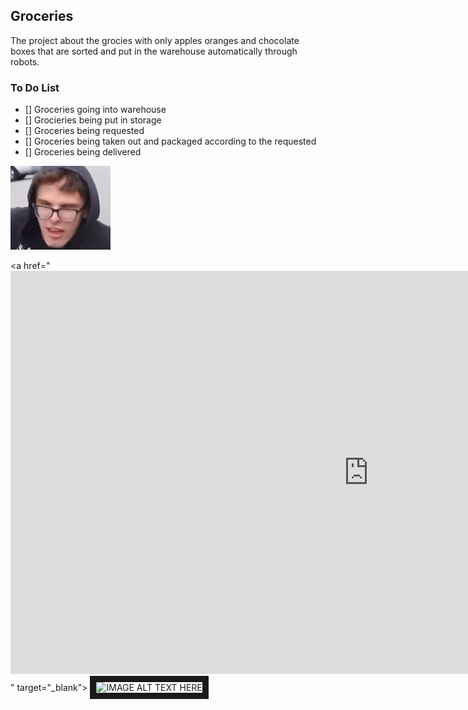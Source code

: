 ## Groceries

<p>The project about the grocies with only apples oranges and chocolate boxes that are sorted and put in the warehouse
automatically through robots.</p>

### To Do List ###

- [] Groceries going into warehouse
- [] Grocieries being put in storage
- [] Groceries being requested
- [] Groceries being taken out and packaged according to the requested
- [] Groceries being delivered

<p>
<!--<img src="https://i.kym-cdn.com/entries/icons/original/000/021/245/crippling_depression.jpg"></img>
<img src="https://i.ytimg.com/vi/t6YjvlSGx8M/maxresdefault.jpg"></img>
<img src="https://vignette.wikia.nocookie.net/steven-universe/images/4/49/Kitchen_gun.png/revision/latest?cb=20151021170602"></img>
<img src="https://i.kym-cdn.com/entries/icons/mobile/000/004/781/ainsley.jpg"></img>
<img src="https://i.ytimg.com/vi/7zpxgyG7eGk/maxresdefault.jpg"></img> -->
<img src="Depression.png"></img>
</p>

<a href="<iframe width="1146" height="645" src="https://www.youtube.com/embed/SLEdsI731J4?ecver=1" frameborder="0" allow="autoplay; encrypted-media" allowfullscreen></iframe>" target="_blank">
<img src="https://www.youtube.com/watch?v=SLEdsI731J4"
     alt="IMAGE ALT TEXT HERE"
     width="240"
     height="180"
     border="10" />
</a>